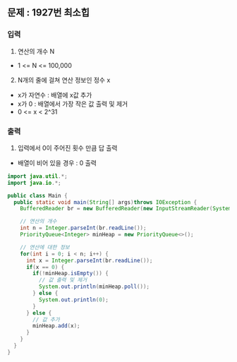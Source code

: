 ## 문제 : 1927번 최소힙 

### 입력
1. 연산의 개수 N
- 1 <= N <= 100,000
2. N개의 줄에 걸쳐 연산 정보인 정수 x
- x가 자연수 : 배열에 x값 추가 
- x가 0 : 배열에서 가장 작은 값 출력 및 제거 
- 0 <= x < 2^31 

### 출력
1. 입력에서 0이 주어진 횟수 만큼 답 출력 
- 배열이 비어 있을 경우 : 0 출력  

```java
import java.util.*;
import java.io.*;

public class Main {
  public static void main(String[] args)throws IOException {
    BufferedReader br = new BufferedReader(new InputStreamReader(System.in));

    // 연산의 개수 
    int n = Integer.parseInt(br.readLine());
    PriorityQueue<Integer> minHeap = new PriorityQueue<>(); 

    // 연산에 대한 정보 
    for(int i = 0; i < n; i++) {
      int x = Integer.parseInt(br.readLine());
      if(x == 0) {
        if(!minHeap.isEmpty()) {
          // 값 출력 및 제거        
          System.out.println(minHeap.poll());
        } else {
          System.out.println(0); 
        }
      } else {
        // 값 추가 
        minHeap.add(x);
      }
    }
  }
}
```